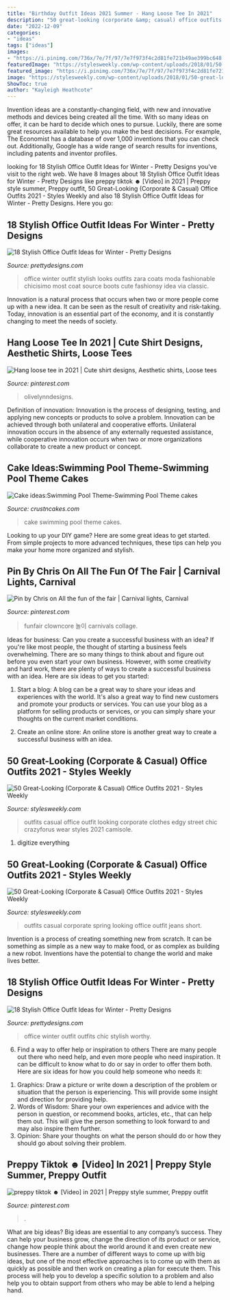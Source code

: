 ```yaml
---
title: "Birthday Outfit Ideas 2021 Summer - Hang Loose Tee In 2021"
description: "50 great-looking (corporate &amp; casual) office outfits 2021"
date: "2022-12-09"
categories:
- "ideas"
tags: ["ideas"]
images:
- "https://i.pinimg.com/736x/7e/7f/97/7e7f973f4c2d81fe721b49ae399bc648.jpg"
featuredImage: "https://stylesweekly.com/wp-content/uploads/2018/01/50-great-looking-corporate-and-casual-work-outfits-for-women-3.jpg"
featured_image: "https://i.pinimg.com/736x/7e/7f/97/7e7f973f4c2d81fe721b49ae399bc648.jpg"
image: "https://stylesweekly.com/wp-content/uploads/2018/01/50-great-looking-corporate-and-casual-work-outfits-for-women-3.jpg"
ShowToc: true
author: "Kayleigh Heathcote"
---
```



Invention ideas are a constantly-changing field, with new and innovative methods and devices being created all the time. With so many ideas on offer, it can be hard to decide which ones to pursue. Luckily, there are some great resources available to help you make the best decisions. For example, The Economist has a database of over 1,000 inventions that you can check out. Additionally, Google has a wide range of search results for inventions, including patents and inventor profiles.

	

		
looking for 18 Stylish Office Outfit Ideas for Winter - Pretty Designs you've visit to the right web. We have 8 Images about 18 Stylish Office Outfit Ideas for Winter - Pretty Designs like preppy tiktok ☻ [Video] in 2021 | Preppy style summer, Preppy outfit, 50 Great-Looking (Corporate &amp; Casual) Office Outfits 2021 - Styles Weekly and also 18 Stylish Office Outfit Ideas for Winter - Pretty Designs. Here you go:
		
    
## 18 Stylish Office Outfit Ideas For Winter - Pretty Designs

<img loading=lazy src="https://www.prettydesigns.com/wp-content/uploads/2017/12/18-stylish-office-outfit-ideas-for-winter-2018-4.jpg" onerror="this.onerror=null;this.src='https://tse2.mm.bing.net/th?id=OIP.NN4fnL1K6dpDo2nLV3qkKwHaK2&amp;pid=15.1';" alt="18 Stylish Office Outfit Ideas for Winter - Pretty Designs">

_Source: prettydesigns.com_

>office winter outfit stylish looks outfits zara coats moda fashionable chicisimo most coat source boots cute fashionsy idea via classic. 

	

Innovation is a natural process that occurs when two or more people come up with a new idea. It can be seen as the result of creativity and risk-taking. Today, innovation is an essential part of the economy, and it is constantly changing to meet the needs of society.

    
## Hang Loose Tee In 2021 | Cute Shirt Designs, Aesthetic Shirts, Loose Tees

<img loading=lazy src="https://i.pinimg.com/736x/7e/7f/97/7e7f973f4c2d81fe721b49ae399bc648.jpg" onerror="this.onerror=null;this.src='https://tse3.mm.bing.net/th?id=OIP.KZrg0iZzAh2_RSqrwLl1IQHaJ3&amp;pid=15.1';" alt="Hang loose tee in 2021 | Cute shirt designs, Aesthetic shirts, Loose tees">

_Source: pinterest.com_

>olivelynndesigns. 

	

Definition of innovation:
Innovation is the process of designing, testing, and applying new concepts or products to solve a problem. Innovation can be achieved through both unilateral and cooperative efforts. Unilateral innovation occurs in the absence of any externally requested assistance, while cooperative innovation occurs when two or more organizations collaborate to create a new product or concept.

    
## Cake Ideas:Swimming Pool Theme-Swimming Pool Theme Cakes

<img loading=lazy src="http://www.crustncakes.com/blog/wp-content/uploads/2017/06/737ce94cfc8d1fc3e20e6c5be738381d.jpg" onerror="this.onerror=null;this.src='https://tse4.mm.bing.net/th?id=OIP.sUbcLPcBjytqN0hHbr1EogHaKh&amp;pid=15.1';" alt="Cake ideas:Swimming Pool Theme-Swimming Pool Theme cakes">

_Source: crustncakes.com_

>cake swimming pool theme cakes. 

	

Looking to up your DIY game? Here are some great ideas to get started. From simple projects to more advanced techniques, these tips can help you make your home more organized and stylish.

    
## Pin By Chris On All The Fun Of The Fair | Carnival Lights, Carnival

<img loading=lazy src="https://i.pinimg.com/736x/3f/a1/95/3fa195901bc9a408bffcea6f3fe80119.jpg" onerror="this.onerror=null;this.src='https://tse1.mm.bing.net/th?id=OIP.2voaWHanGcNBVrf0RA0K5wHaJ3&amp;pid=15.1';" alt="Pin by Chris on All the fun of the fair | Carnival lights, Carnival">

_Source: pinterest.com_

>funfair clowncore 놀이 carnivals collage. 

	

Ideas for business: Can you create a successful business with an idea?
If you're like most people, the thought of starting a business feels overwhelming. There are so many things to think about and figure out before you even start your own business. However, with some creativity and hard work, there are plenty of ways to create a successful business with an idea. Here are six ideas to get you started:
1) Start a blog: A blog can be a great way to share your ideas and experiences with the world. It's also a great way to find new customers and promote your products or services. You can use your blog as a platform for selling products or services, or you can simply share your thoughts on the current market conditions.

2) Create an online store: An online store is another great way to create a successful business with an idea.

    
## 50 Great-Looking (Corporate &amp; Casual) Office Outfits 2021 - Styles Weekly

<img loading=lazy src="https://stylesweekly.com/wp-content/uploads/2018/01/50-great-looking-corporate-and-casual-work-outfits-for-women-3.jpg" onerror="this.onerror=null;this.src='https://tse2.mm.bing.net/th?id=OIP.GWUu0sQfYy2UbHbc6T_5bAHaM_&amp;pid=15.1';" alt="50 Great-Looking (Corporate &amp; Casual) Office Outfits 2021 - Styles Weekly">

_Source: stylesweekly.com_

>outfits casual office outfit looking corporate clothes edgy street chic crazyforus wear styles 2021 camisole. 

	

1. digitize everything

    
## 50 Great-Looking (Corporate &amp; Casual) Office Outfits 2021 - Styles Weekly

<img loading=lazy src="https://stylesweekly.com/wp-content/uploads/2018/01/50-great-looking-corporate-and-casual-work-outfits-for-women-14.jpg" onerror="this.onerror=null;this.src='https://tse1.mm.bing.net/th?id=OIP.RQNFqPFd0LBSO49o5StFRAHaLJ&amp;pid=15.1';" alt="50 Great-Looking (Corporate &amp; Casual) Office Outfits 2021 - Styles Weekly">

_Source: stylesweekly.com_

>outfits casual corporate spring looking office outfit jeans short. 

	

Invention is a process of creating something new from scratch. It can be something as simple as a new way to make food, or as complex as building a new robot. Inventions have the potential to change the world and make lives better.

    
## 18 Stylish Office Outfit Ideas For Winter - Pretty Designs

<img loading=lazy src="http://www.prettydesigns.com/wp-content/uploads/2017/12/18-stylish-office-outfit-ideas-for-winter-2018-3.jpg" onerror="this.onerror=null;this.src='https://tse1.mm.bing.net/th?id=OIP.Lj8F81_6lOQ998AIc3qUBgHaLL&amp;pid=15.1';" alt="18 Stylish Office Outfit Ideas for Winter - Pretty Designs">

_Source: prettydesigns.com_

>office winter outfit outfits chic stylish worthy. 

	

6) Find a way to offer help or inspiration to others
There are many people out there who need help, and even more people who need inspiration. It can be difficult to know what to do or say in order to offer them both. Here are six ideas for how you could help someone who needs it: 
1. Graphics: Draw a picture or write down a description of the problem or situation that the person is experiencing. This will provide some insight and direction for providing help. 
2. Words of Wisdom: Share your own experiences and advice with the person in question, or recommend books, articles, etc., that can help them out. This will give the person something to look forward to and may also inspire them further. 
3. Opinion: Share your thoughts on what the person should do or how they should go about solving their problem.

    
## Preppy Tiktok ☻ [Video] In 2021 | Preppy Style Summer, Preppy Outfit

<img loading=lazy src="https://i.pinimg.com/736x/b1/98/28/b198284a03df31d7096fcd643bf94c6d.jpg" onerror="this.onerror=null;this.src='https://tse3.mm.bing.net/th?id=OIP.u_hdY8tSqCntrUWvWKFoyQHaM7&amp;pid=15.1';" alt="preppy tiktok ☻ [Video] in 2021 | Preppy style summer, Preppy outfit">

_Source: pinterest.com_

>. 

	

What are big ideas?
Big ideas are essential to any company’s success. They can help your business grow, change the direction of its product or service, change how people think about the world around it and even create new businesses. There are a number of different ways to come up with big ideas, but one of the most effective approaches is to come up with them as quickly as possible and then work on creating a plan for execute them. This process will help you to develop a specific solution to a problem and also help you to obtain support from others who may be able to lend a helping hand.

